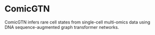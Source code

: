 # ComicGTN
ComicGTN infers rare cell states from single-cell multi-omics data using DNA sequence-augmented graph transformer networks.
